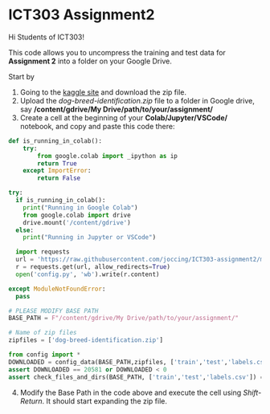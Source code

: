 # ICT303 Assignment2
Hi Students of ICT303!

This code allows you to uncompress the training and test data for **Assignment 2** into a folder on your Google Drive.

Start by
1. Going to the [kaggle site](https://www.kaggle.com/c/dog-breed-identification/data) and download the zip file.
2. Upload the *dog-breed-identification.zip* file to a folder in Google drive, say **/content/gdrive/My Drive/path/to/your/assignment/**
3. Create a cell at the beginning of your **Colab/Jupyter/VSCode/** notebook, and copy and paste this code there:

```python
def is_running_in_colab():
    try:
        from google.colab import _ipython as ip
        return True
    except ImportError:
        return False

try:
  if is_running_in_colab():
    print("Running in Google Colab")
    from google.colab import drive
    drive.mount('/content/gdrive')
  else:
    print("Running in Jupyter or VSCode")

  import requests
  url = 'https://raw.githubusercontent.com/joccing/ICT303-assignment2/master/config.py'
  r = requests.get(url, allow_redirects=True)
  open('config.py', 'wb').write(r.content)

except ModuleNotFoundError:
  pass

# PLEASE MODIFY BASE PATH
BASE_PATH = F"/content/gdrive/My Drive/path/to/your/assignment/"

# Name of zip files
zipfiles = ['dog-breed-identification.zip']

from config import *
DOWNLOADED = config_data(BASE_PATH,zipfiles, ['train','test','labels.csv'])
assert DOWNLOADED == 20581 or DOWNLOADED < 0
assert check_files_and_dirs(BASE_PATH, ['train','test','labels.csv']) == True
```

4. Modify the Base Path in the code above and execute the cell using *Shift-Return*.  It should start expanding the zip file. 